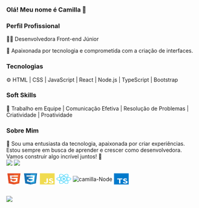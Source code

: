 ### Olá! Meu nome é Camilla 👋

<h3>Perfil Profissional</h3>
👩‍💻 Desenvolvedora Front-end Júnior

🚀 Apaixonada por tecnologia e comprometida com a criação de interfaces.

<h3>Tecnologias</h3>
⚙️ HTML | CSS | JavaScript | React | Node.js | TypeScript | Bootstrap

<h3>Soft Skills</h3>
🤝 Trabalho em Equipe | Comunicação Efetiva | Resolução de Problemas | Criatividade | Proatividade

<h3>Sobre Mim</h3>
🌟 Sou uma entusiasta da tecnologia, apaixonada por criar experiências. Estou sempre em busca de aprender e crescer como desenvolvedora. Vamos construir algo incrível juntos! 🌟


<div>
    <a href="https://github.com/camillalarissa"></a>
    <img height="180em" src="https://github-readme-stats.vercel.app/api?username=camillalarissa&show_icons=true&theme-omni&include_allcommits-true&count_private=true"/>
    <img height="180em" src="https://github-readme-stats.vercel.app/api/top-langs/?username=camillalarissa&layout=compact&langs_count=16&theme-omni"/>
</div>


  <div style="display: inline_block"><br>
  <img align="center" alt="camilla-HTML" height="30" width="40" src="https://raw.githubusercontent.com/devicons/devicon/master/icons/html5/html5-original.svg">
  <img align="center" alt="camilla-CSS" height="30" width="40" src="https://raw.githubusercontent.com/devicons/devicon/master/icons/css3/css3-original.svg">
  <img align="center" alt="camilla-Js" height="30" width="40" src="https://raw.githubusercontent.com/devicons/devicon/master/icons/javascript/javascript-plain.svg">
  <img align="center" alt="camilla-React" height="30" width="40" src="https://raw.githubusercontent.com/devicons/devicon/master/icons/react/react-original.svg">
  <img align="center" alt="camilla-Node" height="30" width="40" src="https://cdn.jsdelivr.net/gh/devicons/devicon/icons/nodejs/nodejs-original.svg">
  <img align="center" alt="camilla-type" height="30" width="40" src="https://raw.githubusercontent.com/devicons/devicon/master/icons/typescript/typescript-plain.svg">
  </div>

##

  <a href="https:/www.https://www.linkedin.com/in/camilla-larissa-dev/" target="_blank"><img src="https://img.shields.io/badge/-LinkedIn-%230077B5?style=for-the-badge&logo=linkedin&logoColor=white" target="_blank"></a> 
